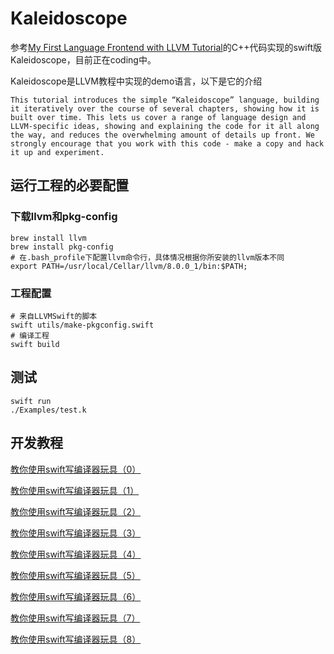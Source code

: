 # Kaleidoscope

参考[My First Language Frontend with LLVM Tutorial](http://llvm.org/docs/tutorial/MyFirstLanguageFrontend/index.html)的C++代码实现的swift版Kaleidoscope，目前正在coding中。

Kaleidoscope是LLVM教程中实现的demo语言，以下是它的介绍

```
This tutorial introduces the simple “Kaleidoscope” language, building it iteratively over the course of several chapters, showing how it is built over time. This lets us cover a range of language design and LLVM-specific ideas, showing and explaining the code for it all along the way, and reduces the overwhelming amount of details up front. We strongly encourage that you work with this code - make a copy and hack it up and experiment.
```

## 运行工程的必要配置

### 下载llvm和pkg-config

``` shell
brew install llvm
brew install pkg-config
# 在.bash_profile下配置llvm命令行，具体情况根据你所安装的llvm版本不同
export PATH=/usr/local/Cellar/llvm/8.0.0_1/bin:$PATH;
```

### 工程配置

```shell
# 来自LLVMSwift的脚本
swift utils/make-pkgconfig.swift
# 编译工程
swift build
```

## 测试

```shell
swift run
./Examples/test.k
```

## 开发教程

[教你使用swift写编译器玩具（0）](./doc/第0章.md)

[教你使用swift写编译器玩具（1）](./doc/第1章.md)

[教你使用swift写编译器玩具（2）](./doc/第2章.md)

[教你使用swift写编译器玩具（3）](./doc/第3章.md)

[教你使用swift写编译器玩具（4）](./doc/第4章.md)

[教你使用swift写编译器玩具（5）](./doc/第5章.md)

[教你使用swift写编译器玩具（6）](./doc/第6章.md)

[教你使用swift写编译器玩具（7）](./doc/第7章.md)

[教你使用swift写编译器玩具（8）](./doc/第8章.md)

